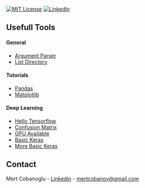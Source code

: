 [![MIT License][license-shield]][license-url]
[![LinkedIn][linkedin-shield]][linkedin-url]



<!-- TABLE OF CONTENTS -->
## Usefull Tools

#### General
  * [Argument Parser](https://github.com/cobanov/helprepo/blob/master/argumentparser.py)
  * [List Directory](https://github.com/cobanov/helprepo/blob/master/listdir.py)
#### Tutorials 
* [Pandas](https://github.com/cobanov/helprepo/blob/master/pandas.ipynb)
* [Matplotlib](https://github.com/cobanov/helprepo/blob/master/matplotlib.ipynb)
#### Deep Learning
  * [Hello Tensorflow](https://github.com/cobanov/helprepo/blob/master/deeplearning/tensorflow.py)
  * [Confusion Matrix](https://github.com/cobanov/helprepo/blob/master/deeplearning/confmat.py)
  * [GPU Available](https://github.com/cobanov/helprepo/blob/master/deeplearning/gpu_available.py)
  * [Basic Keras](https://github.com/cobanov/helprepo/blob/master/deeplearning/keras_mnist.py)
  * [More Basic Keras](https://github.com/cobanov/helprepo/blob/master/deeplearning/easykeras.py)

<!-- CONTACT -->
## Contact

Mert Cobanoglu - [Linkedin](https://www.linkedin.com/in/mertcobanoglu/) - mertcobanov@gmail.com


<!-- MARKDOWN LINKS & IMAGES -->
[build-shield]: https://img.shields.io/badge/build-passing-brightgreen.svg?style=flat-square
[contributors-shield]: https://img.shields.io/badge/contributors-1-orange.svg?style=flat-square
[license-shield]: https://img.shields.io/badge/license-MIT-blue.svg?style=flat-square
[license-url]: https://choosealicense.com/licenses/mit
[linkedin-shield]: https://img.shields.io/badge/-LinkedIn-black.svg?style=flat-square&logo=linkedin&colorB=555
[linkedin-url]: https://linkedin.com/in/othneildrew
[product-screenshot]: https://raw.githubusercontent.com/othneildrew/Best-README-Template/master/screenshot.png
